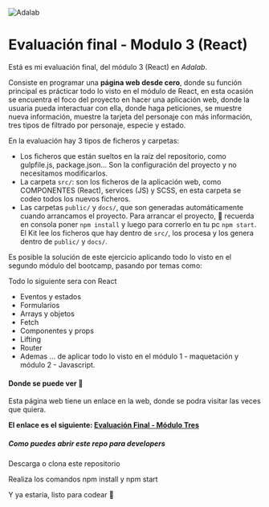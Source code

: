 ![Adalab](https://beta.adalab.es/resources/images/adalab-logo-155x61-bg-white.png)

# Evaluación final - Modulo 3 (React)

Está es mi evaluación final, del módulo 3 (React) en *Adalab*.

Consiste en programar una **página web desde cero**, donde su función principal es prácticar todo lo visto en el módulo de React, en esta ocasión se encuentra el foco del proyecto en hacer una aplicación web, donde la usuaria pueda interactuar con ella, donde haga peticiones, se muestre nueva información, muestre la tarjeta del personaje con más información, tres tipos de filtrado por personaje, especie y estado. 

En la evaluación hay 3 tipos de ficheros y carpetas:

- Los ficheros que están sueltos en la raíz del repositorio, como gulpfile.js, package.json... Son la configuración del proyecto y no necesitamos modificarlos.
- La carpeta `src/`: son los ficheros de la aplicación web, como COMPONENTES (React), services (JS) y SCSS, en esta carpeta se codeo todos los nuevos ficheros.
- Las carpetas `public/` y `docs/`, que son generadas automáticamente cuando arrancamos el proyecto. Para arrancar el proyecto, 🧠 recuerda  en consola poner `npm install` y luego para correrlo en tu pc `npm start`. El Kit lee los ficheros que hay dentro de `src/`, los procesa y los genera dentro de `public/` y `docs/`.

Es posible la solución de este ejercicio aplicando todo lo visto en el segundo módulo del bootcamp, pasando por temas como:  

Todo lo siguiente sera con React
- Eventos y estados
- Formularios 
- Arrays y objetos
- Fetch
- Componentes y props
- Lifting
- Router
- Ademas ... de aplicar todo lo visto en el módulo 1 - maquetación y módulo 2 - Javascript.

#### Donde se puede ver 👀
Esta página web tiene un enlace en la web, donde se podra visitar las veces que quiera.

**El enlace es el siguiente: [Evaluación Final - Módulo Tres](URL "http://beta.adalab.es/modulo-3-evaluacion-final-jnataliaramirez/#/")**


##### Como puedes abrir este repo para developers

Descarga o clona este repositorio 

Realiza los comandos npm install y npm start 

Y ya estaria, listo para codear 💪


